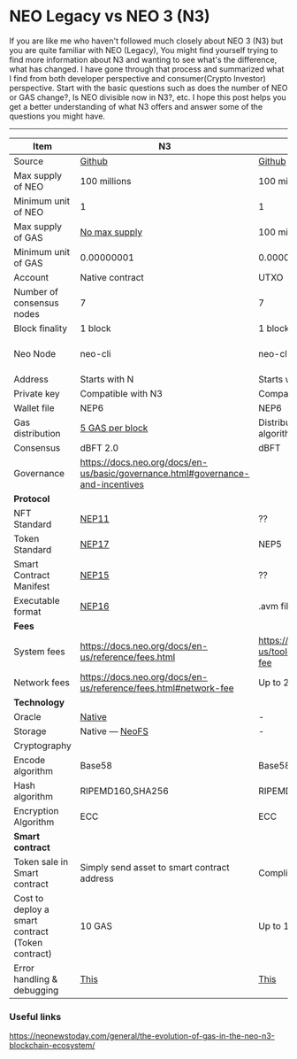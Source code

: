 # NEO Legacy vs NEO 3 (N3)

If you are like me who haven't followed much closely about NEO 3 (N3) but you are quite familiar with NEO (Legacy), You might find yourself trying to find more information about N3 and wanting to see what's the difference, what has changed. I have gone through that process and summarized what I find from both developer perspective and consumer(Crypto Investor) perspective. Start with the basic questions such as does the number of NEO or GAS change?, Is NEO divisible now in N3?, etc. I hope this post helps you get a better understanding of what N3 offers and answer some of the questions you might have.



---


| Item                                             | N3                                                                              | Neo legacy                                                                                                  | Note                                                                         |
|--------------------------------------------------|---------------------------------------------------------------------------------|-------------------------------------------------------------------------------------------------------------|------------------------------------------------------------------------------|
| Source                                           | [Github](https://github.com/neo-project/neo)                                                                          | [Github](https://github.com/neo-project/neo/tree/2.13.0)                                                                                                      |                                                                              |
| Max supply of NEO                              | 100 millions                                                                    | 100 millions                                                                                                | unchange                                                                     |
| Minimum unit of NEO                              | 1                                                                               | 1                                                                                                           | unchange                                                                     |
| Max supply of GAS                              | [No max supply](https://docs.neo.org/docs/en-us/basic/governance.html#gas)                                                                    | 100 millions                                                                                                |                                                                      |
| Minimum unit of GAS                              | 0.00000001                                                                      | 0.00000001                                                                                                  | unchange                                                                     |
| Account                                          | Native contract                                                                 | UTXO                                                                                                        |                                                                              |
| Number of consensus nodes                        | 7                                                                               | 7                                                                                                           |                                                                              |
| Block finality                                   | 1 block                                                                         | 1 block                                                                                                     | unchange                                                                     |
| Neo Node                                         | neo-cli                                                                         | neo-cli                                                                                                     | https://docs.neo.org/docs/en-us/node/introduction.html#neo-node-introduction |
| Address                                          | Starts with N                                                                   | Starts with A                                                                                               |                                                                              |
| Private key                                      | Compatible with N3                                                              | Compatible with N3                                                                                          |                                                                              |
| Wallet file                                      | NEP6                                                                            | NEP6                                                                                                        | unchange                                                                     |
| Gas distribution                                 | [5 GAS per block](https://docs.neo.org/docs/en-us/basic/governance.html#gas)                                                                 | Distributed over 22 years through a decaying-rate algorithm.                                                | https://neo.org/neogas#tokens                                                |
| Consensus                                        | dBFT 2.0                                                                        | dBFT                                                                                                        |                                                                              |
| Governance                                       | https://docs.neo.org/docs/en-us/basic/governance.html#governance-and-incentives |                                                                                                             |                                                                              |
| **Protocol**                                         |                                                                                 |                                                                                                             |                                                                              |
| NFT Standard                                     | [NEP11](https://github.com/neo-project/proposals/blob/master/nep-11.mediawiki)                                                                           | ??                                                                                                          |                                                                              |
| Token Standard                                   | [NEP17](https://github.com/neo-project/proposals/blob/master/nep-17.mediawiki)                                                                           | NEP5                                                                                                        |                                                                              |
| Smart Contract Manifest                          | [NEP15](https://github.com/neo-project/proposals/blob/master/nep-15.mediawiki)                                                                           | ??                                                                                                          |                                                                              |
| Executable format                                | [NEP16](https://github.com/neo-project/proposals/blob/master/nep-16.mediawiki)                                                                           | .avm file                                                                                                   |                                                                              |
| **Fees**                                             |                                                                                 |                                                                                                             |                                                                              |
| System fees                                      | https://docs.neo.org/docs/en-us/reference/fees.html                             | https://docs.neo.org/v2/docs/en-us/tooldev/concept/charging_model.html#system-fee                           |                                                                              |
| Network fees                                     | https://docs.neo.org/docs/en-us/reference/fees.html#network-fee                 |  Up to 20 free transactions in a block |                                                                              |
| **Technology**                                       |                                                                                 |                                                                                                             |                                                                              |
| Oracle                                           | [Native](https://docs.neo.org/docs/en-us/advanced/oracle.html)                                                                          | -                                                                                                           |                                                                              |
| Storage                                          | Native — [NeoFS](https://fs.neo.org/network)                                                                  | -                                                                                                           |                                                                              |
| Cryptography                                     |                                                                                 |                                                                                                             |                                                                              |
| Encode algorithm                                 | Base58                                                                          | Base58                                                                                                      | unchange                                                                     |
| Hash algorithm                                   | RIPEMD160,SHA256                                                                | RIPEMD160,SHA256                                                                                            | unchange                                                                     |
| Encryption Algorithm                             | ECC                                                                             | ECC                                                                                                         | unchange                                                                     |
| **Smart contract**                                   |                                                                                 |                                                                                                             |                                                                              |
| Token sale in Smart contract                     | Simply send asset to smart contract address                                     | Complicate because of UTXO                                                                                  |                                                                              |
| Cost to deploy a smart contract (Token contract) | 10 GAS                                                                          | Up to 1,000 GAS                                                                                             |                                                                              |
| Error handling & debugging                                   | [This](https://c.tenor.com/50hyInZwYp4AAAAC/breeze-nicolas-cage.gif)                                                                           | [This](https://c.tenor.com/L66gfL1eMUsAAAAC/computer-throw.gif)                                                                                                   |                                                                              |



### Useful links


https://neonewstoday.com/general/the-evolution-of-gas-in-the-neo-n3-blockchain-ecosystem/
